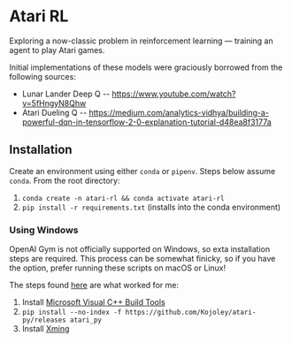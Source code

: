 # Atari RL
Exploring a now-classic problem in reinforcement learning — training an agent to play Atari games.

Initial implementations of these models were graciously borrowed from the following sources:
* Lunar Lander Deep Q -- https://www.youtube.com/watch?v=5fHngyN8Qhw
* Atari Dueling Q -- https://medium.com/analytics-vidhya/building-a-powerful-dqn-in-tensorflow-2-0-explanation-tutorial-d48ea8f3177a

## Installation
Create an environment using either `conda` or `pipenv`. Steps below assume `conda`. From the root directory:
1. `conda create -n atari-rl && conda activate atari-rl`
2. `pip install -r requirements.txt` (installs into the conda environment)


### Using Windows
OpenAI Gym is not officially supported on Windows, so exta installation steps are required. This process can be somewhat finicky, so if you have the option, prefer running these scripts on macOS or Linux!

The steps found [here](https://towardsdatascience.com/how-to-install-openai-gym-in-a-windows-environment-338969e24d30) are what worked for me:
1. Install [Microsoft Visual C++ Build Tools](https://visualstudio.microsoft.com/visual-cpp-build-tools/)
2. `pip install --no-index -f https://github.com/Kojoley/atari-py/releases atari_py`
3. Install [Xming](https://sourceforge.net/projects/xming/)

